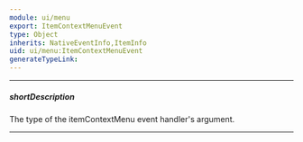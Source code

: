 ```yaml
---
module: ui/menu
export: ItemContextMenuEvent
type: Object
inherits: NativeEventInfo,ItemInfo
uid: ui/menu:ItemContextMenuEvent
generateTypeLink: 
---
```

---
##### shortDescription
The type of the itemContextMenu event handler's argument.

---
<!-- Description goes here -->